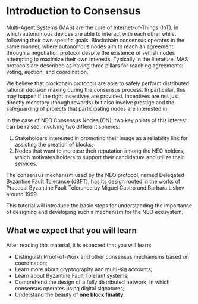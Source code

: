 # Introduction to Consensus

Multi-Agent Systems (MAS) are the core of Internet-of-Things (IoT), in which autonomous devices are able to interact with each other whilst following their own specific goals. Blockchain consensus operates in the same manner, where autonomous nodes aim to reach an agreement through a negotiation protocol despite the existence of selfish nodes attempting to maximize their own interests. Typically in the literature, MAS protocols are described as having three pillars for reaching agreements: voting, auction, and coordination.

We believe that blockchain protocols are able to safely perform distributed rational decision making during the consensus process. In particular, this may happen if the right incentives are provided. Incentives are not just directly monetary (though rewards) but also involve prestige and the safeguarding of projects that participating nodes are interested in.

In the case of NEO Consensus Nodes (CN), two key points of this interest can be raised, involving two different spheres:

1) Stakeholders interested in promoting their image as a reliability link for assisting the creation of blocks; 
2) Nodes that want to increase their reputation among the NEO holders, which motivates holders to support their candidature and utilize their services.

The consensus mechanism used by the NEO protocol, named Delegated Byzantine Fault Tolerance (dBFT), has its design rooted in the works of Practical Byzantine Fault Tolerance by Miguel Castro and Barbara Liskov around 1999.

This tutorial will introduce the basic steps for understanding the importance of designing and developing such a mechanism for the NEO ecosystem.

## What we expect that you will learn

After reading this material, it is expected that you will learn:

- Distinguish Proof-of-Work and other consensus mechanisms based on coordination;
- Learn more about cryptography and multi-sig accounts;
- Learn about Byzantine Fault Tolerant systems;
- Comprehend the design of a fully distributed network, in which consensus operates using digital signatures;
- Understand the beauty of **one block finality**.
